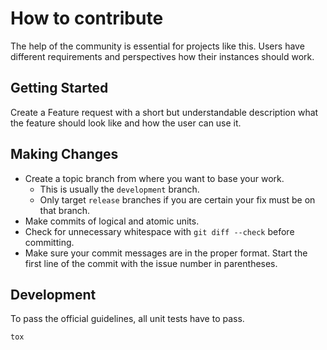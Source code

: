 # How to contribute

The help of the community is essential for projects like this. Users have 
different requirements and perspectives how their instances should work.

## Getting Started

Create a Feature request with a short but understandable description what the 
feature should look like and how the user can use it.

## Making Changes

* Create a topic branch from where you want to base your work.
  * This is usually the `development` branch.
  * Only target `release` branches if you are certain your fix must be on that
    branch.
* Make commits of logical and atomic units.
* Check for unnecessary whitespace with `git diff --check` before committing.
* Make sure your commit messages are in the proper format. Start the first 
  line of the commit with the issue number in parentheses.

## Development

To pass the official guidelines, all unit tests have to pass.
```shell
tox
```

